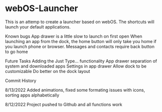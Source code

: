 # webOS-Launcher
This is an attemp to create a launcher based on webOS. The shortcuts will launch your default applications.

Known bugs
App drawer is a little slow to launch on first open
When launching an app from the dock, the home button will only take you home if you launch phone or browser. Messages and contacts require back button to go home

Future Tasks
Adding the Just Type... functionality
App drawer separation of system and downloaded apps
Settings in app drawer
Allow dock to be customizable
Do better on the dock layout

Commit History

8/13/2022
Added animations, fixed some formating issues with icons, sorting apps alphabetically

8/12/2022
Project pushed to Github and all functions work
